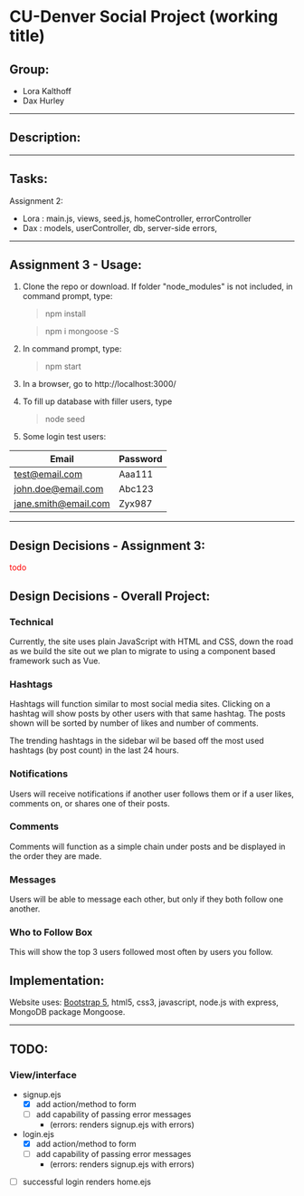 # CU-Denver Social Project (working title)
## Group:
+ Lora Kalthoff
+ Dax Hurley
---
## Description:


---
## Tasks:
Assignment 2:
- Lora : main.js, views, seed.js, homeController, errorController
- Dax : models, userController, db, server-side errors, 

---
## Assignment 3 - Usage:

1. Clone the repo or download. If folder "node_modules" is not included, in command prompt, type:
    >npm install

    >npm i mongoose -S

2. In command prompt, type:
    >npm start
3. In a browser, go to http://localhost:3000/
4. To fill up database with filler users, type
    >node seed

5. Some login test users:

| Email | Password |
---| ---
| test@email.com | Aaa111 |
| john.doe@email.com | Abc123 |
| jane.smith@email.com | Zyx987 |
---

## Design Decisions - Assignment 3:
<span style="color:red">todo</span>

## Design Decisions - Overall Project:

### Technical

Currently, the site uses plain JavaScript with HTML and CSS, down the road as we build the site out we plan to migrate to using a component based framework such as Vue.
### Hashtags

Hashtags will function similar to most social media sites. Clicking on a hashtag will show posts by other users with that same hashtag. The posts shown will be sorted by number of likes and number of comments.

The trending hashtags in the sidebar wil be based off the most used hashtags (by post count) in the last 24 hours.

### Notifications

Users will receive notifications if another user follows them or if a user likes, comments on, or shares one of their posts.

### Comments

Comments will function as a simple chain under posts and be displayed in the order they are made.

### Messages

Users will be able to message each other, but only if they both follow one another.

### Who to Follow Box

This will show the top 3 users followed most often by users you follow.

## Implementation:
Website uses:
 [Bootstrap 5](https://getbootstrap.com/), html5, css3, javascript, node.js with express, MongoDB package Mongoose.

---
## TODO:
### View/interface
- signup.ejs 
    - [X] add action/method to form
    - [ ] add capability of passing error messages
        - (errors: renders signup.ejs with errors)
- login.ejs
    - [X] add action/method to form
    - [ ] add capability of passing error messages
        - (errors: renders signup.ejs with errors)
- [ ] successful login renders home.ejs